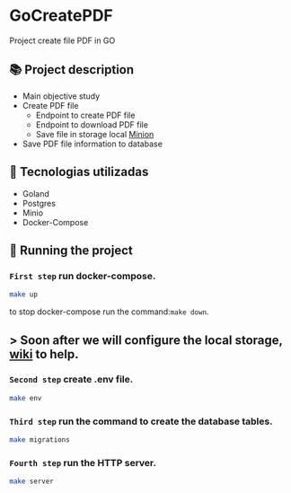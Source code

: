 # GoCreatePDF
Project create file PDF in GO
## :books: Project description
<!--ts-->
* Main objective study
* Create PDF file
  * Endpoint to create PDF file
  * Endpoint to download PDF file
  * Save file in storage local [Minion](https://min.io/)
* Save PDF file information to database
<!--te-->

## :wrench: Tecnologias utilizadas
* Goland
* Postgres
* Minio
* Docker-Compose

## :rocket: Running the project
### `First step` run docker-compose.
```sh
make up
```
to stop docker-compose run the command:`make down`.
## > Soon after we will configure the local storage, [wiki](https://github.com/guizoio/GoCreatePDF/wiki) to help.


### `Second step` create .env file.
```sh
make env
```

### `Third step` run the command to create the database tables.
```sh
make migrations
```

### `Fourth step` run the HTTP server.
```sh
make server
```